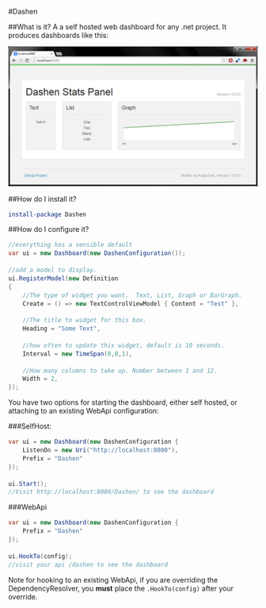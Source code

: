 #Dashen

##What is it?
A a self hosted web dashboard for any .net project.
It produces dashboards like this:

![Dashen Webui](resources/img/dashen.png "Dashen Webui")

##How do I install it?

```powershell
install-package Dashen
```

##How do I configure it?

```csharp
//everything has a sensible default
var ui = new Dashboard(new DashenConfiguration());

//add a model to display.
ui.RegisterModel(new Definition
{
	//The type of widget you want.  Text, List, Graph or BarGraph.
	Create = () => new TextControlViewModel { Content = "Test" },

	//The title to widget for this box.
	Heading = "Some Text",

	//how often to update this widget, default is 10 seconds.
	Interval = new TimeSpan(0,0,1),

	//How many columns to take up. Number between 1 and 12.
	Width = 2,
});

```

You have two options for starting the dashboard, either self hosted, or attaching to an existing WebApi configuration:

###SelfHost:
```csharp
var ui = new Dashboard(new DashenConfiguration {
	ListenOn = new Uri("http://localhost:8080"),
	Prefix = "Dashen"
});

ui.Start();
//Visit http://localhost:8080/Dashen/ to see the dashboard
```

###WebApi
```csharp
var ui = new Dashboard(new DashenConfiguration {
	Prefix = "Dashen"
});

ui.HookTo(config);
//visit your api /dashen to see the dashboard
```

Note for hooking to an existing WebApi, if you are overriding the DependencyResolver, you **must** place the `.HookTo(config)` after your override.
